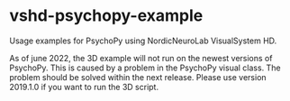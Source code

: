 # vshd-psychopy-example
Usage examples for PsychoPy using NordicNeuroLab VisualSystem HD.

As of june 2022, the 3D example will not run on the newest versions of PsychoPy.
This is caused by a problem in the PsychoPy visual class. 
The problem should be solved within the next release.
Please use version 2019.1.0 if you want to run the 3D script.
